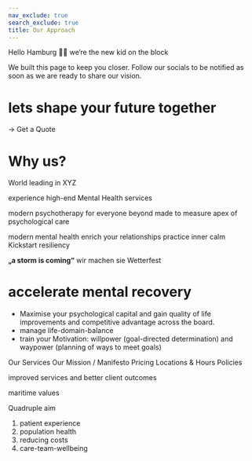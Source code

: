 ```yaml
---
nav_exclude: true
search_exclude: true
title: Our Approach
---
```


Hello Hamburg 👋🏼
we‘re the new kid on the block

We built this page to keep you closer.
Follow our socials to be notified as soon as we are ready to share our vision.

# lets shape your future together

→ Get a Quote

# Why us?
World leading in XYZ

experience high-end Mental Health services

modern psychotherapy for everyone
beyond made to measure
apex of psychological care

modern mental health
enrich your relationships
practice inner calm
Kickstart resiliency

**„a storm is coming“**
wir machen sie Wetterfest

# accelerate mental recovery

- Maximise your psychological capital and gain quality of life improvements and competitive advantage across the board.
- manage life-domain-balance
- train your Motivation: willpower (goal-directed determination) and waypower (planning of ways to meet goals)

Our Services
Our Mission / Manifesto
Pricing
Locations & Hours
Policies

improved services and better client outcomes

maritime values

Quadruple aim
1. patient experience
2. population health
3. reducing costs
4. care-team-wellbeing
